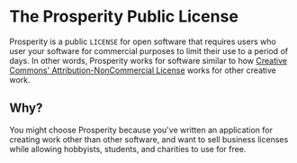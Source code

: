 # The Prosperity Public License

Prosperity is a public `LICENSE` for open software that requires users who user your software for commercial purposes to limit their use to a period of days.  In other words, Prosperity works for software similar to how [Creative Commons' Attribution-NonCommercial License](https://creativecommons.org/licenses/by-nc/4.0/) works for other creative work.

## Why?

You might choose Prosperity because you've written an application for creating work other than other software, and want to sell business licenses while allowing hobbyists, students, and charities to use for free.
